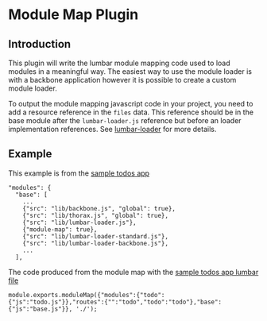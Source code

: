 # Module Map Plugin #

## Introduction ##

This plugin will write the lumbar module mapping code used to load modules in a
meaningful way.  The easiest way to use the module loader is with a backbone
application however it is possible to create a custom module loader.

To output the module mapping javascript code in your project, you need to add a
resource reference in the `files` data.  This reference should be in the base
module after the `lumbar-loader.js` reference but before an loader implementation
references.  See [lumbar-loader](https://github.com/walmartlabs/lumbar-loader) for more details.

## Example ##

This example is from the [sample todos app](https://github.com/walmartlabs/thorax-todos)

    "modules": {
      "base": [
        ...
        {"src": "lib/backbone.js", "global": true},
        {"src": "lib/thorax.js", "global": true},
        {"src": "lib/lumbar-loader.js"},
        {"module-map": true},
        {"src": "lib/lumbar-loader-standard.js"},
        {"src": "lib/lumbar-loader-backbone.js"},
        ...
      ],

The code produced from the module map with the [sample todos app lumbar file](https://github.com/walmartlabs/thorax-todos/blob/master/lumbar.json)

    module.exports.moduleMap({"modules":{"todo":{"js":"todo.js"}},"routes":{"":"todo","todo":"todo"},"base":{"js":"base.js"}}, './');

